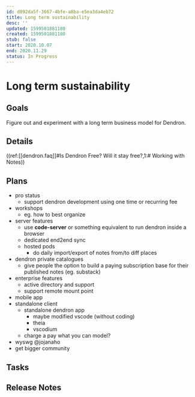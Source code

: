 ```yaml
---
id: d892da5f-3667-4bfe-a8ba-e5ea3da4eb72
title: Long term sustainability
desc: ''
updated: 1599501881180
created: 1599501881180
stub: false
start: 2020.10.07
end: 2020.11.29
status: In Progress
---
```

# Long term sustainability

## Goals

Figure out and experiment with a long term business model for Dendron.

## Details

((ref:[[dendron.faq]]#Is Dendron Free? Will it stay free?,1:# Working with Notes))

## Plans

- pro status
    - support dendron development using one time or recurring fee
- workshops
    - eg. how to best organize
- server features
    - use **code-server** or something equivalent to run dendron inside a browser
    - dedicated end2end sync
    - hosted pods 
        - do daily import/export of notes from/to diff places
- dendron private catalogues
    - give people the option to build a paying subscription base for their published notes (eg. substack)
- enterprise features
    - active directory and support
    - support remote mount point
- mobile app 
- standalone client
    - standalone dendron app  
        - maybe modified vscode (without coding)
        - theia 
        - vscodium
    - charge a pay what you can model?
- wyswg @jojanaho
- get bigger community

## Tasks

## Release Notes
